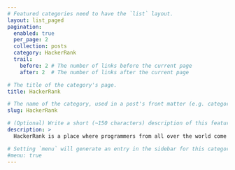 ```yaml
---
# Featured categories need to have the `list` layout.
layout: list_paged
pagination: 
  enabled: true
  per_page: 2
  collection: posts
  category: HackerRank
  trail: 
    before: 2 # The number of links before the current page
    after: 2  # The number of links after the current page

# The title of the category's page.
title: HackerRank

# The name of the category, used in a post's front matter (e.g. category: <slug>).
slug: HackerRank

# (Optional) Write a short (~150 characters) description of this featured category.
description: >
  HackerRank is a place where programmers from all over the world come together to solve problems in a wide range of Computer Science domains such as algorithms, machine learning, or artificial intelligence, as well as to practice different programming paradigms like functional programming.

# Setting `menu` will generate an entry in the sidebar for this category.
#menu: true
---
```

